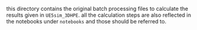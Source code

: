 this directory contains the original batch processing files to calculate the results given in `UE5sim_3DHPE`. 
all the calculation steps are also reflected in the notebooks under `notebooks` and those should be referred to.
